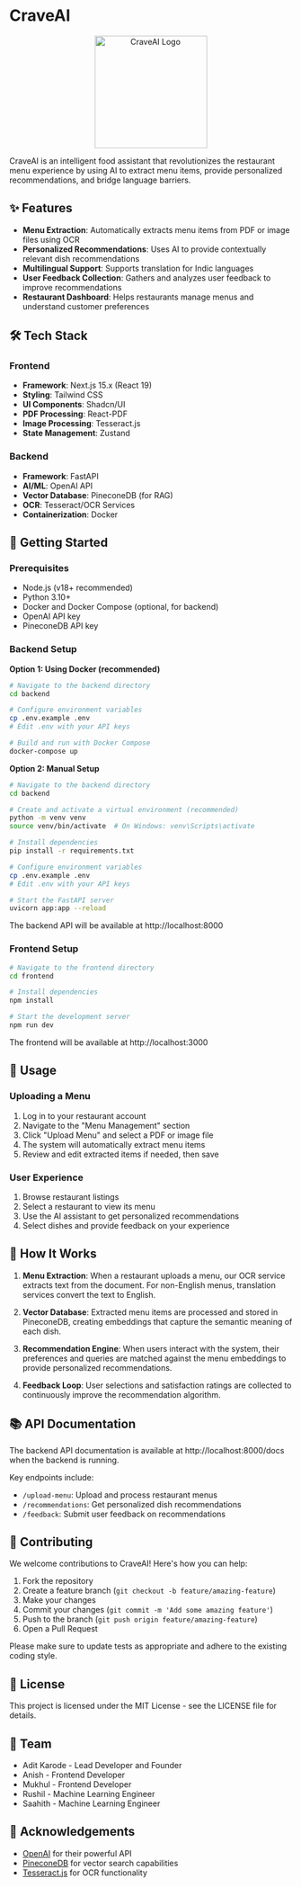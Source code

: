 # CraveAI

<p align="center">
  <img src="frontend/public/logo.png" alt="CraveAI Logo" width="200"/>
</p>

CraveAI is an intelligent food assistant that revolutionizes the restaurant menu experience by using AI to extract menu items, provide personalized recommendations, and bridge language barriers.

## ✨ Features

- **Menu Extraction**: Automatically extracts menu items from PDF or image files using OCR
- **Personalized Recommendations**: Uses AI to provide contextually relevant dish recommendations
- **Multilingual Support**: Supports translation for Indic languages
- **User Feedback Collection**: Gathers and analyzes user feedback to improve recommendations
- **Restaurant Dashboard**: Helps restaurants manage menus and understand customer preferences

## 🛠️ Tech Stack

### Frontend
- **Framework**: Next.js 15.x (React 19)
- **Styling**: Tailwind CSS
- **UI Components**: Shadcn/UI
- **PDF Processing**: React-PDF
- **Image Processing**: Tesseract.js
- **State Management**: Zustand

### Backend
- **Framework**: FastAPI
- **AI/ML**: OpenAI API
- **Vector Database**: PineconeDB (for RAG)
- **OCR**: Tesseract/OCR Services
- **Containerization**: Docker

## 🚀 Getting Started

### Prerequisites

- Node.js (v18+ recommended)
- Python 3.10+
- Docker and Docker Compose (optional, for backend)
- OpenAI API key
- PineconeDB API key

### Backend Setup

**Option 1: Using Docker (recommended)**
```bash
# Navigate to the backend directory
cd backend

# Configure environment variables
cp .env.example .env
# Edit .env with your API keys

# Build and run with Docker Compose
docker-compose up
```

**Option 2: Manual Setup**
```bash
# Navigate to the backend directory
cd backend

# Create and activate a virtual environment (recommended)
python -m venv venv
source venv/bin/activate  # On Windows: venv\Scripts\activate

# Install dependencies
pip install -r requirements.txt

# Configure environment variables
cp .env.example .env
# Edit .env with your API keys

# Start the FastAPI server
uvicorn app:app --reload
```

The backend API will be available at http://localhost:8000

### Frontend Setup

```bash
# Navigate to the frontend directory
cd frontend

# Install dependencies
npm install

# Start the development server
npm run dev
```

The frontend will be available at http://localhost:3000

## 📖 Usage

### Uploading a Menu
1. Log in to your restaurant account
2. Navigate to the "Menu Management" section
3. Click "Upload Menu" and select a PDF or image file
4. The system will automatically extract menu items
5. Review and edit extracted items if needed, then save

### User Experience
1. Browse restaurant listings
2. Select a restaurant to view its menu
3. Use the AI assistant to get personalized recommendations
4. Select dishes and provide feedback on your experience

## 🔄 How It Works

1. **Menu Extraction**: When a restaurant uploads a menu, our OCR service extracts text from the document. For non-English menus, translation services convert the text to English.

2. **Vector Database**: Extracted menu items are processed and stored in PineconeDB, creating embeddings that capture the semantic meaning of each dish.

3. **Recommendation Engine**: When users interact with the system, their preferences and queries are matched against the menu embeddings to provide personalized recommendations.

4. **Feedback Loop**: User selections and satisfaction ratings are collected to continuously improve the recommendation algorithm.

## 📚 API Documentation

The backend API documentation is available at http://localhost:8000/docs when the backend is running.

Key endpoints include:
- `/upload-menu`: Upload and process restaurant menus
- `/recommendations`: Get personalized dish recommendations
- `/feedback`: Submit user feedback on recommendations

## 🤝 Contributing

We welcome contributions to CraveAI! Here's how you can help:

1. Fork the repository
2. Create a feature branch (`git checkout -b feature/amazing-feature`)
3. Make your changes
4. Commit your changes (`git commit -m 'Add some amazing feature'`)
5. Push to the branch (`git push origin feature/amazing-feature`)
6. Open a Pull Request

Please make sure to update tests as appropriate and adhere to the existing coding style.

## 📝 License

This project is licensed under the MIT License - see the LICENSE file for details.

## 👥 Team

- Adit Karode - Lead Developer and Founder
- Anish - Frontend Developer 
- Mukhul - Frontend Developer 
- Rushil - Machine Learning Engineer 
- Saahith - Machine Learning Engineer 

## 🙏 Acknowledgements

- [OpenAI](https://openai.com) for their powerful API
- [PineconeDB](https://www.pinecone.io) for vector search capabilities
- [Tesseract.js](https://tesseract.projectnaptha.com) for OCR functionality

